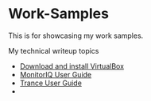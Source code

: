 # Work-Samples
This is for showcasing my work samples.

My technical writeup topics
- [Download and install VirtualBox](https://github.com/veeneedvee/Work-Samples/blob/main/VirtualBox%20Installation/docs/virtualboc-installation-guide.md)
- [MonitorIQ User Guide](https://github.com/veeneedvee/Work-Samples/blob/main/MonitorIQ%20v8.0.34%20Sample.pdf)
- [Trance User Guide](https://github.com/veeneedvee/Work-Samples/blob/main/Trance%20v4.0%20Sample.pdf)
- 
